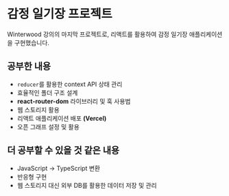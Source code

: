 # 감정 일기장 프로젝트
Winterwood 강의의 마지막 프로젝트로, 리액트를 활용하여 감정 일기장 애플리케이션을 구현했습니다.

## 공부한 내용
- `reducer`를 활용한 context API 상태 관리
- 효율적인 폴더 구조 설계
- **react-router-dom** 라이브러리 및 훅 사용법
- 웹 스토리지 활용
- 리액트 애플리케이션 배포 **(Vercel)**
- 오픈 그래프 설정 및 활용


## 더 공부할 수 있을 것 같은 내용
- JavaScript → TypeScript 변환 
- 반응형 구현
- 웹 스토리지 대신 외부 DB를 활용한 데이터 저장 및 관리
